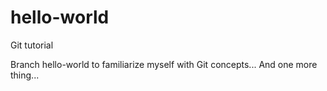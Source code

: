 hello-world
===========

Git tutorial

Branch hello-world to familiarize myself with Git concepts...
And one more thing...
